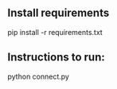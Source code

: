 ## Install requirements
pip install -r requirements.txt

## Instructions to run:

python connect.py
